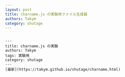 ```yaml
---
layout: post
title: charname.js の実験用ファイル生成器
authors: Takym
category: shutage
---
```


<pre><code id="code">
---
title: charname.js の実験
authors: Takym
tags: 実験用
category: shutage
---
[最新](https://takym.github.io/shutage/charname.html)


</code></pre>

<script>
const code = document.getElementById("code");a
for (let i = 0; i < charnames.length; ++i) {
	code.innerText += "**^" + charnames[i].name + "**\r\n";
}
</script>
